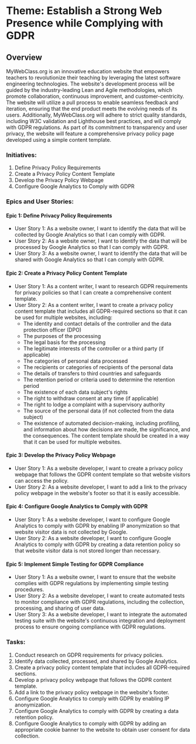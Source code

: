 # Theme: Establish a Strong Web Presence while Complying with GDPR
## Overview
MyWebClass.org is an innovative education website that empowers teachers to revolutionize their teaching by leveraging the latest software engineering technologies. The website's development process will be guided by the industry-leading Lean and Agile methodologies, which promote collaboration, continuous improvement, and customer-centricity. The website will utilize a pull process to enable seamless feedback and iteration, ensuring that the end product meets the evolving needs of its users. Additionally, MyWebClass.org will adhere to strict quality standards, including W3C validation and Lighthouse best practices, and will comply with GDPR regulations. As part of its commitment to transparency and user privacy, the website will feature a comprehensive privacy policy page developed using a simple content template.
### Initiatives:

1. Define Privacy Policy Requirements
2. Create a Privacy Policy Content Template
3. Develop the Privacy Policy Webpage
4. Configure Google Analytics to Comply with GDPR

### Epics and User Stories:

#### Epic 1: Define Privacy Policy Requirements

- User Story 1: As a website owner, I want to identify the data that will be collected by Google Analytics so that I can comply with GDPR.
- User Story 2: As a website owner, I want to identify the data that will be processed by Google Analytics so that I can comply with GDPR.
- User Story 3: As a website owner, I want to identify the data that will be shared with Google Analytics so that I can comply with GDPR.

#### Epic 2: Create a Privacy Policy Content Template

- User Story 1: As a content writer, I want to research GDPR requirements for privacy policies so that I can create a comprehensive content template.
- User Story 2: As a content writer, I want to create a privacy policy content template that includes all GDPR-required sections so that it can be used for multiple websites, including:
    -   The identity and contact details of the controller and the data protection officer (DPO)
    -   The purposes of the processing
    -   The legal basis for the processing
    -   The legitimate interests of the controller or a third party (if applicable)
    -   The categories of personal data processed
    -   The recipients or categories of recipients of the personal data
    -   The details of transfers to third countries and safeguards
    -   The retention period or criteria used to determine the retention period
    -   The existence of each data subject's rights
    -   The right to withdraw consent at any time (if applicable)
    -   The right to lodge a complaint with a supervisory authority
    -   The source of the personal data (if not collected from the data subject)
    -   The existence of automated decision-making, including profiling, and information about how decisions are made, the significance, and the consequences.
    The content template should be created in a way that it can be used for multiple websites.

#### Epic 3: Develop the Privacy Policy Webpage

- User Story 1: As a website developer, I want to create a privacy policy webpage that follows the GDPR content template so that website visitors can access the policy.
- User Story 2: As a website developer, I want to add a link to the privacy policy webpage in the website's footer so that it is easily accessible.

#### Epic 4: Configure Google Analytics to Comply with GDPR

- User Story 1: As a website developer, I want to configure Google Analytics to comply with GDPR by enabling IP anonymization so that website visitor data is not collected by Google.
- User Story 2: As a website developer, I want to configure Google Analytics to comply with GDPR by creating a data retention policy so that website visitor data is not stored longer than necessary.

#### Epic 5: Implement Simple Testing for GDPR Compliance
- User Story 1: As a website owner, I want to ensure that the website complies with GDPR regulations by implementing simple testing procedures.
- User Story 2: As a website developer, I want to create automated tests to monitor compliance with GDPR regulations, including the collection, processing, and sharing of user data.
- User Story 3: As a website developer, I want to integrate the automated testing suite with the website's continuous integration and deployment process to ensure ongoing compliance with GDPR regulations.
### Tasks:

1. Conduct research on GDPR requirements for privacy policies.
2. Identify data collected, processed, and shared by Google Analytics.
3. Create a privacy policy content template that includes all GDPR-required sections.
4. Develop a privacy policy webpage that follows the GDPR content template.
5. Add a link to the privacy policy webpage in the website's footer.
6. Configure Google Analytics to comply with GDPR by enabling IP anonymization.
7. Configure Google Analytics to comply with GDPR by creating a data retention policy.
8. Configure Google Analytics to comply with GDPR by adding an appropriate cookie banner to the website to obtain user consent for data collection.
